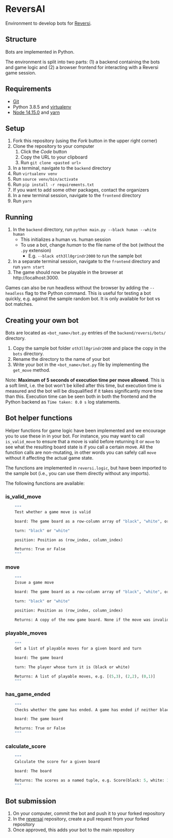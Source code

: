 # ReversAI
Environment to develop bots for [Reversi](https://en.wikipedia.org/wiki/Reversi).

## Structure
Bots are implemented in Python.

The environment is split into two parts: (1) a backend containing the bots and game logic and (2) a browser frontend for interacting with a Reversi game session.

## Requirements
- [Git](https://git-scm.com)
- Python 3.8.5 and [virtualenv](https://virtualenv.pypa.io/en/latest/)
- [Node 14.15.0](https://nodejs.org/en/) and [yarn](https://yarnpkg.com/getting-started/install)

## Setup
1. Fork this repository (using the *Fork* button in the upper right corner)
2. Clone the repository to your computer
    1. Click the *Code* button
    2. Copy the URL to your clipboard
    3. Run `git clone <pasted url>`
3. In a terminal, navigate to the `backend` directory
4. Run `virtualenv venv`
5. Run `source venv/bin/activate`
6. Run `pip install -r requirements.txt`
7. If you want to add some other packages, contact the organizers
8. In a new terminal session, navigate to the `frontend` directory
9. Run `yarn`

## Running
1. In the `backend` directory, run `python main.py --black human --white human`
    - This initializes a human vs. human session
    - To use a bot, change *human* to the file name of the bot (without the `.py` extension)
        - E.g. `--black oth3ll0grindr2000` to run the sample bot
2. In a separate terminal session, navigate to the `frontend` directory and run `yarn start`
3. The game should now be playable in the browser at http://localhost:3000.

Games can also be run headless without the browser by adding the `--headless` flag to the Python command. This is useful for testing a bot quickly, e.g. against the sample random bot. It is only available for bot vs bot matches.

## Creating your own bot
Bots are located as `<bot_name>/bot.py` entries of the `backend/reversi/bots/` directory.

1. Copy the sample bot folder `oth3ll0grindr2000` and place the copy in the `bots` directory.
2. Rename the directory to the name of your bot
3. Write your bot in the `<bot_name>/bot.py` file by implementing the `get_move` method.

Note: **Maximum of 5 seconds of execution time per move allowed**. This is a soft limit, i.e. the bot won't be killed after this time, but execution time is measured and the bot will be disqualified if it takes significantly more time than this. Execution time can be seen both in both the frontend and the Python backend as `Time taken: 0.0 s` log statements.

## Bot helper functions
Helper functions for game logic have been implemented and we encourage you to use these in in your bot. For instance, you may want to call `is_valid_move` to ensure that a move is valid before returning it or `move` to see what the resulting board state is if you call a certain move. All the function calls are non-mutating, in other words you can safely call `move` without it affecting the actual game state.

The functions are implemented in `reversi.logic`, but have been imported to the sample bot (i.e., you can use them directly without any imports).

The following functions are available:

### is_valid_move
```def is_valid_move(board, turn, position):
    """
    Test whether a game move is valid

    board: The game board as a row-column array of "black", "white", or ""

    turn: "black" or "white"

    position: Position as (row_index, column_index)

    Returns: True or False
    """
```

### move
```def move(board, turn, position):
    """
    Issue a game move

    board: The game board as a row-column array of "black", "white", or ""

    turn: "black" or "white"

    position: Position as (row_index, column_index)

    Returns: A copy of the new game board. None if the move was invalid.""
```

### playable_moves
```def playable_moves(board, turn):
    """
    Get a list of playable moves for a given board and turn

    board: The game board

    turn: The player whose turn it is (black or white)

    Returns: A list of playable moves, e.g. [(5,3), (2,2), (0,1)]
    """
```

### has_game_ended
```def has_game_ended(board):
    """
    Checks whether the game has ended. A game has ended if neither black nor white can play.

    board: The game board

    Returns: True or False
    """
```

### calculate_score
```def calculate_score(board):
    """
    Calculate the score for a given board

    board: The board

    Returns: The scores as a named tuple, e.g. Score(black: 5, white: 10). Access the scores with score = calculate_score(board), then score.black and score.white.
    """
```

## Bot submission
1. On your computer, commit the bot and push it to your forked repository
2. In the [reversai](https://github.com/thesauri/reversai) repository, create a pull request from your forked repository
3. Once approved, this adds your bot to the main repository
